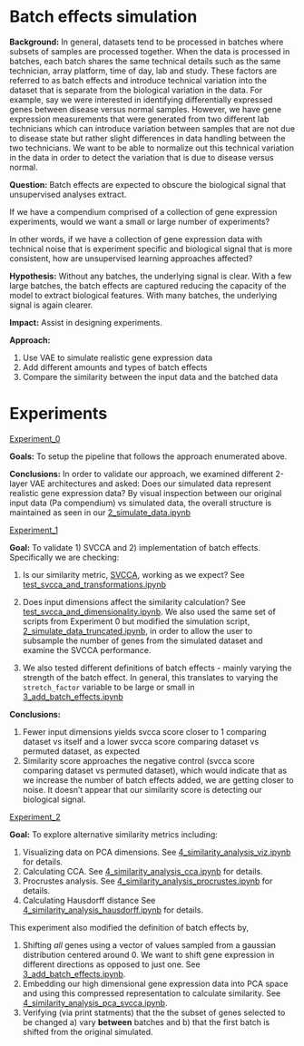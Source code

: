 # Batch effects simulation

**Background:**
In general, datasets tend to be processed in batches where subsets of samples are processed together.  When the data is processed in batches, each batch shares the same technical details such as the same technician, array platform, time of day, lab and study.  These factors are referred to as batch effects and introduce technical variation into the dataset that is separate from the biological variation in the data.  For example, say we were interested in identifying differentially expressed genes between disease versus normal samples.  However, we have gene expression measurements that were generated from two different lab technicians which can introduce variation between samples that are not due to disease state but rather slight differences in data handling between the two technicians.  We want to be able to normalize out this technical variation in the data in order to detect the variation that is due to disease versus normal.  

**Question:**
Batch effects are expected to obscure the biological signal that unsupervised analyses extract.  

If we have a compendium comprised of a collection of gene expression experiments, would we want a small or large number of experiments?

In other words, if we have a collection of gene expression data with technical noise that is experiment specific and biological signal that is more consistent, how are unsupervised learning approaches affected?  

**Hypothesis:**
Without any batches, the underlying signal is clear. With a few large batches, the batch effects are captured reducing the capacity of the model to extract biological features. With many batches, the underlying signal is again clearer.

**Impact:**
Assist in designing experiments.

**Approach:**
1. Use VAE to simulate realistic gene expression data
2. Add different amounts and types of batch effects
3. Compare the similarity between the input data and the batched data

# Experiments

[Experiment_0](https://github.com/ajlee21/Batch_effects_simulation/tree/master/scripts/experiment_0)  

**Goals:** 
To setup the pipeline that follows the approach enumerated above.

**Conclusions:**
In order to validate our approach, we examined different 2-layer VAE architectures and asked: Does our simulated data represent realistic gene expression data?  By visual inspection between our original input data (Pa compendium) vs simulated data, the overall structure is maintained as seen in our [2_simulate_data.ipynb](https://github.com/ajlee21/Batch_effects_simulation/blob/master/scripts/experiment_0/2_simulate_data.ipynb)

[Experiment_1](https://github.com/ajlee21/Batch_effects_simulation/tree/master/scripts/experiment_1)

**Goal:**
To validate 1) SVCCA and 2) implementation of batch effects.  Specifically we are checking:

1.  Is our similarity metric, [SVCCA](https://arxiv.org/pdf/1706.05806.pdf), working as we expect? See [test_svcca_and_transformations.ipynb](https://github.com/ajlee21/Batch_effects_simulation/blob/master/scripts/experiment_1/test_svcca_and_transformations.ipynb) 

2.  Does input dimensions affect the similarity calculation? See [test_svcca_and_dimensionality.ipynb](https://github.com/ajlee21/Batch_effects_simulation/blob/master/scripts/experiment_1/test_svcca_and_dimensionality.ipynb).  We also used the same set of scripts from Experiment 0 but modified the simulation script, [2_simulate_data_truncated.ipynb](https://github.com/ajlee21/Batch_effects_simulation/blob/master/scripts/experiment_1/2_simulate_data_truncated.ipynb), in order to allow the user to subsample the number of genes from the simulated dataset and examine the SVCCA performance. 

3.  We also tested different definitions of batch effects - mainly varying the strength of the batch effect.  In general, this translates to varying the ```stretch_factor``` variable to be large or small in [3_add_batch_effects.ipynb](https://github.com/ajlee21/Batch_effects_simulation/blob/master/scripts/experiment_1/3_add_batch_effects.ipynb)

**Conclusions:**
1. Fewer input dimensions yields svcca score closer to 1 comparing dataset vs itself and a lower svcca score comparing dataset vs permuted dataset, as expected
2. Similarity score approaches the negative control (svcca score comparing dataset vs permuted dataset), which would indicate that as we increase the number of batch effects added, we are getting closer to noise.  It doesn’t appear that our similarity score is detecting our biological signal.  


[Experiment_2](https://github.com/ajlee21/Batch_effects_simulation/tree/master/scripts/experiment_2)

**Goal:**
To explore alternative similarity metrics including:
1. Visualizing data on PCA dimensions.  See [4_similarity_analysis_viz.ipynb](https://github.com/ajlee21/Batch_effects_simulation/blob/master/scripts/experiment_2/4_similarity_analysis_viz.ipynb) for details.
2. Calculating CCA.  See [4_similarity_analysis_cca.ipynb](https://github.com/ajlee21/Batch_effects_simulation/blob/master/scripts/experiment_2/4_similarity_analysis_cca.ipynb) for details.
3. Procrustes analysis.  See [4_similarity_analysis_procrustes.ipynb](https://github.com/ajlee21/Batch_effects_simulation/blob/master/scripts/experiment_2/4_similarity_analysis_procrustes.ipynb) for details.
4. Calculating Hausdorff distance  See [4_similarity_analysis_hausdorff.ipynb](https://github.com/ajlee21/Batch_effects_simulation/blob/master/scripts/experiment_2/4_similarity_analysis_hausdorff.ipynb) for details.

This experiment also modified the definition of batch effects by,
1. Shifting *all* genes using a vector of values sampled from a gaussian distribution centered around 0.  We want to shift gene expression in different directions as opposed to just one.  See [3_add_batch_effects.ipynb](https://github.com/ajlee21/Batch_effects_simulation/blob/master/scripts/experiment_2/3_add_batch_effects.ipynb).
2. Embedding our high dimensional gene expression data into PCA space and using this compressed representation to calculate similarity.  See [4_similarity_analysis_pca_svcca.ipynb](https://github.com/ajlee21/Batch_effects_simulation/blob/master/scripts/experiment_2/4_similarity_analysis_pca_svcca.ipynb).
3. Verifying (via print statments) that the the subset of genes selected to be changed a) vary **between** batches and b) that the first batch is shifted from the original simulated.